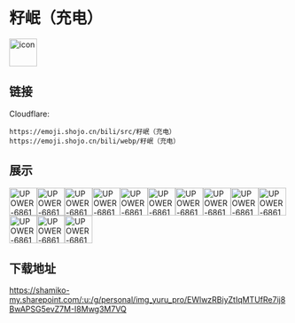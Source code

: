 # 籽岷（充电）
<img src="https://emoji.shojo.cn/bili/src/籽岷（充电）/icon.png" width="50" height="50" alt="icon">

## 链接
Cloudflare:
```
https://emoji.shojo.cn/bili/src/籽岷（充电）
https://emoji.shojo.cn/bili/webp/籽岷（充电）
```
## 展示
<img src="https://emoji.shojo.cn/bili/src/籽岷（充电）/UPOWER-686127-吃我一剑.png" width="50" height="50" alt="UPOWER-686127-吃我一剑"><img src="https://emoji.shojo.cn/bili/src/籽岷（充电）/UPOWER-686127-笨拙诅咒.png" width="50" height="50" alt="UPOWER-686127-笨拙诅咒"><img src="https://emoji.shojo.cn/bili/src/籽岷（充电）/UPOWER-686127-方头方脑.png" width="50" height="50" alt="UPOWER-686127-方头方脑"><img src="https://emoji.shojo.cn/bili/src/籽岷（充电）/UPOWER-686127-开怀大笑.png" width="50" height="50" alt="UPOWER-686127-开怀大笑"><img src="https://emoji.shojo.cn/bili/src/籽岷（充电）/UPOWER-686127-闪亮登场.png" width="50" height="50" alt="UPOWER-686127-闪亮登场"><img src="https://emoji.shojo.cn/bili/src/籽岷（充电）/UPOWER-686127-实力.png" width="50" height="50" alt="UPOWER-686127-实力"><img src="https://emoji.shojo.cn/bili/src/籽岷（充电）/UPOWER-686127-头大.png" width="50" height="50" alt="UPOWER-686127-头大"><img src="https://emoji.shojo.cn/bili/src/籽岷（充电）/UPOWER-686127-我的神镐.png" width="50" height="50" alt="UPOWER-686127-我的神镐"><img src="https://emoji.shojo.cn/bili/src/籽岷（充电）/UPOWER-686127-心痛.png" width="50" height="50" alt="UPOWER-686127-心痛"><img src="https://emoji.shojo.cn/bili/src/籽岷（充电）/UPOWER-686127-生态环保.png" width="50" height="50" alt="UPOWER-686127-生态环保"><img src="https://emoji.shojo.cn/bili/src/籽岷（充电）/UPOWER-686127-二次元.png" width="50" height="50" alt="UPOWER-686127-二次元"><img src="https://emoji.shojo.cn/bili/src/籽岷（充电）/UPOWER-686127-What.png" width="50" height="50" alt="UPOWER-686127-What"><img src="https://emoji.shojo.cn/bili/src/籽岷（充电）/UPOWER-686127-真男人.png" width="50" height="50" alt="UPOWER-686127-真男人">

## 下载地址

https://shamiko-my.sharepoint.com/:u:/g/personal/img_yuru_pro/EWlwzRBiyZtIqMTUfRe7ij8BwAPSG5evZ7M-I8Mwg3M7VQ